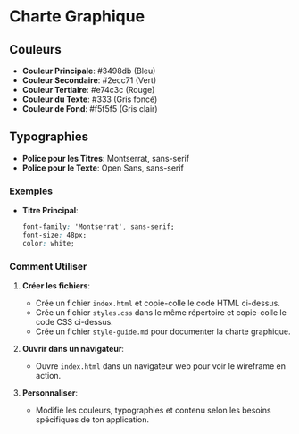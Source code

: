 # Charte Graphique

## Couleurs

- **Couleur Principale**: #3498db (Bleu)
- **Couleur Secondaire**: #2ecc71 (Vert)
- **Couleur Tertiaire**: #e74c3c (Rouge)
- **Couleur du Texte**: #333 (Gris foncé)
- **Couleur de Fond**: #f5f5f5 (Gris clair)

## Typographies

- **Police pour les Titres**: Montserrat, sans-serif
- **Police pour le Texte**: Open Sans, sans-serif

### Exemples

- **Titre Principal**: 
  ```css
  font-family: 'Montserrat', sans-serif;
  font-size: 48px;
  color: white;


### Comment Utiliser

1. **Créer les fichiers**:
   - Crée un fichier `index.html` et copie-colle le code HTML ci-dessus.
   - Crée un fichier `styles.css` dans le même répertoire et copie-colle le code CSS ci-dessus.
   - Crée un fichier `style-guide.md` pour documenter la charte graphique.

2. **Ouvrir dans un navigateur**:
   - Ouvre `index.html` dans un navigateur web pour voir le wireframe en action.

3. **Personnaliser**:
   - Modifie les couleurs, typographies et contenu selon les besoins spécifiques de ton application.


